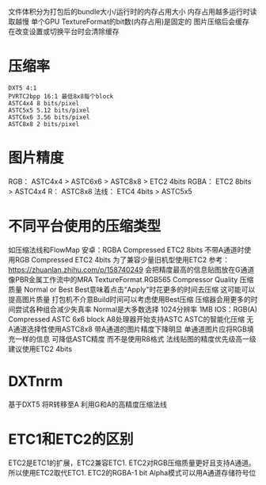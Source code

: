 文件体积分为打包后的bundle大小/运行时的内存占用大小
    内存占用越多运行时读取越慢
    单个GPU TextureFormat的bit数(内存占用)是固定的
    图片压缩后会缓存 在改变设置或切换平台时会清除缓存

# 压缩率
    DXT5 4:1
    PVRTC2bpp 16:1 最低8x8每个block
    ASTC4x4 8 bits/pixel
    ASTC5x5 5.12 bits/pixel
    ASTC6x6 3.56 bits/pixel
    ASTC8x8 2 bits/pixel
# 图片精度
RGB：
    ASTC4x4 > ASTC6x6 > ASTC8x8 > ETC2 4bits
RGBA：
    ETC2 8bits > ASTC4x4
R：
    ASTC8x8 
法线：
    ETC4 4bits > ASTC5x5

    
# 不同平台使用的压缩类型
如压缩法线和FlowMap
安卓：RGBA Compressed ETC2 8bits
    不带A通道时使用RGB Compressed ETC2 4bits
    为了兼容少量旧机型使用ETC2
        参考：https://zhuanlan.zhihu.com/p/158740249
        会把精度最高的信息贴图放在G通道 像PBR金属工作流中的MRA
            TextureFormat.RGB565
    Compressor Quality 压缩质量 Normal or Best
        Best意味着点击“Apply"时花更多的时间去压缩 这可能可以提高图片质量
            打包机不介意Build时间可以考虑使用Best压缩 
            压缩器会用更多的时间尝试各种组合减少失真率 Normal是大多数选择
    1024分辨率 1MB
IOS：RGB(A) Compressed ASTC 6x6 block
    A8处理器开始支持ASTC
    ASTC的智能化压缩
        无A通道选择性使用ASTC8x8 带A通道的图片精度下降明显
        单通道图片应将RGB填充一样的信息 可降低ASTC精度
            而不是使用R8格式
    法线贴图的精度优先级高一级
        建议使用ETC2 4bits

# DXTnrm
基于DXT5 将R转移至A 利用G和A的高精度压缩法线

# ETC1和ETC2的区别
ETC2是ETC1的扩展，ETC2兼容ETC1. ETC2对RGB压缩质量更好且支持A通道。
所以使用ETC2取代ETC1.
ETC2的RGBA-1 bit Alpha模式可以用A通道存储符号位